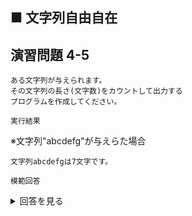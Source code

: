 ## ■ 文字列自由自在

## 演習問題 4-5

```
ある文字列が与えられます。
その文字列の長さ(文字数)をカウントして出力する
プログラムを作成してください。
```

`実行結果`

※文字列"abcdefg"が与えらた場合

```
文字列abcdefgは7文字です。
```

`模範回答`
<details>
<summary>回答を見る</summary>

```c
#include <stdio.h>
#include <string.h>

main()
{
    char text[] = "abcdefg";
    int length = strlen(text);
    printf("文字列%sは%d文字です。\n", text, length);
}
```
</details>